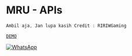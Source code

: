 # MRU - APIs
```js
Ambil aja, Jan lupa kasih Credit : RIRIWGaming
```
[`DEMO`](https://mru-api.herokuapp.com/)

[![WhatsApp](https://img.shields.io/badge/WhatsApp%20Group-25D366?style=for-the-badge&logo=whatsapp&logoColor=white)](http://ririwgaming.ueuo.com/whatsapp)